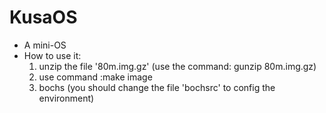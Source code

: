 # KusaOS
- A mini-OS
- How to use it:
  1. unzip the file '80m.img.gz'  (use the command: gunzip 80m.img.gz)
  2. use command :make image
  3. bochs (you should change the file 'bochsrc' to config the environment)
